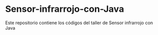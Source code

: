 # Sensor-infrarrojo-con-Java
Este repositorio contiene los códigos del taller de Sensor infrarrojo con Java
